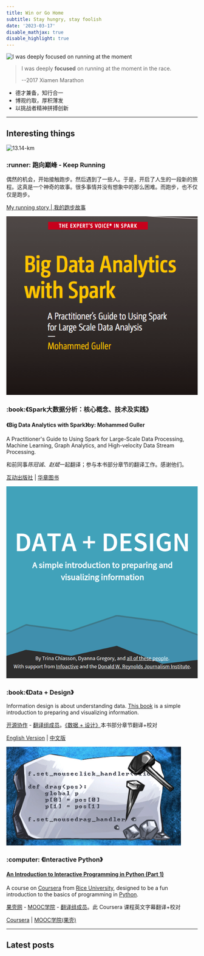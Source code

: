 ```yaml
---
title: Win or Go Home
subtitle: Stay hungry, stay foolish
date: '2023-03-17'
disable_mathjax: true
disable_highlight: true
---
```


<img class="show avatar fr r10" src="/images/2017-xiamen-marathon.jpg" title="I was deeply focused on running at the moment"/>

> I was deeply **focused** on running at the moment in the race.
>
> --2017 Xiamen Marathon

- 德才兼备，知行合一
- 博观约取，厚积薄发
- 以挑战者精神拼搏创新

---

## Interesting things

<div id="projects" class="container">
  <div class="thumbnail">
    <img class="show case" alt="13.14-km" title="2015-2-14 13:14 13.14km pace=5m20s" src="/images/when-i-was-running_Sharpness.jpeg">
    <div class="caption">
      <h3>:runner: 跑向巅峰 - Keep Running</h3>
      <p>偶然的机会，开始接触跑步。然后遇到了一些人。于是，开启了人生的一段新的旅程。这真是一个神奇的故事。很多事情并没有想象中的那么困难。而跑步，也不仅仅是跑步。</p>
      <p>
        <a href="/2019-07-14/why-i-run/" title="何时开始跑步，又为什么跑步？">My running story | 我的跑步故事</a>
        <!-- <a href="/fitness" title="更多关于跑步、健身的文章们">More</a> -->
      </p>
    </div>
  </div>
  <div class="thumbnail">
    <img class="show case" alt="big-data-analytics-with-spark" src="/images/big-data-analytics-with-spark.png">
    <div class="caption">
      <h3>:book:《Spark大数据分析：核心概念、技术及实践》</h3>
      <h4>《Big Data Analytics with Spark》by: Mohammed Guller</h4>
        A Practitioner's Guide to Using Spark for Large-Scale Data Processing, Machine Learning, Graph Analytics, and High-velocity Data Stream Processing.
      <p>和前同事<em>陈冠诚</em>、<em>赵斌</em>一起翻译；参与本书部分章节的翻译工作。感谢他们。</p>
      <p>
        <a href="http://product.china-pub.com/5738047" title="《Spark大数据分析：核心概念、技术及实践》" target="_blank">互动出版社</a> |
        <a href="https://www.hzcourse.com/web/refbook/detail/7005/209" title="《Spark大数据分析：核心概念、技术及实践》" target="_blank">华章图书</a>
      </p>
    </div>
  </div>
  <div class="thumbnail">
    <img class="show case" alt="data+design-cover" src="/images/data+design-cover.png">
    <div class="caption">
      <h3>:book:《Data + Design》</h3>
      <p>Information design is about understanding data. <a href="https://github.com/infoactive/data-design" target="_blank">This book</a> is a simple introduction to preparing and visualizing information.
      </p>
      <p><a href="http://datadesigncn.github.io/" target="_blank">开源协作</a> - <a href="http://datadesigncn.github.io/acknowledgments01.html" target="_blank">翻译组成员</a>。<a href="http://datadesigncn.github.io/titlepage01.html" target="_blank">《数据 + 设计》</a>本书部分章节翻译+校对
      </p>
      <p>
        <a href="https://trinachi.github.io/data-design-builds/copyright-page01.html" title="《Data + Design》" target="_blank">English Version</a> |
        <a href="http://datadesigncn.github.io/titlepage01.html" title="《数据 + 设计》" target="_blank">中文版</a>
      </p>
    </div>
  </div>
  <div class="thumbnail">
    <img class="show case" alt="interactive-py-course-cover" src="/images/interactive-py-course-cover.png">
    <div class="caption">
      <h3>:computer: 《Interactive Python》</h3>
      <h4><a href="https://www.coursera.org/course/interactivepython1" target="_blank" title="An Introduction to Interactive Programming in Python">An Introduction to Interactive Programming in Python (Part 1)</a></h4>
        A course on
        <a href="https://www.coursera.org/" target="_blank" title="Coursera - Free Online Courses From Top Universities.">Coursera</a> from <a href="https://www.rice.edu/" target="_blank" title="Coursera - Free Online Courses From Top Universities.">Rice University</a>, designed to be a fun introduction to the basics of programming in
        <a href="https://www.python.org/" target="_blank" title="Python programming language">Python</a>.
      <p><a href="https://www.guokr.com/" target="_blank" title="果壳网 科技有意思">果壳网</a> - <a href="http://mooc.guokr.com/" target="_blank" title="MOOC学院 果壳网旗下慕课学习社区">MOOC学院</a> - <a href="http://www.guokr.com/blog/762401/" target="_blank" title="果壳 Python 字幕组翻译证书">翻译组成员</a>。此 Coursera 课程英文字幕翻译+校对
      </p>
      <p>
        <a href="https://www.coursera.org/course/interactivepython1" target="_blank" title="An Introduction to Interactive Programming in Python">Coursera</a> |
        <a href="http://mooc.guokr.com/course/395/An-Introduction-to-Interactive-Programming-in-Python%EF%BC%88part-1%EF%BC%89/" target="_blank" title="Python交互式编程导论">MOOC学院(果壳)</a>
      </p>
    </div>
  </div>
</div>

---

## Latest posts

